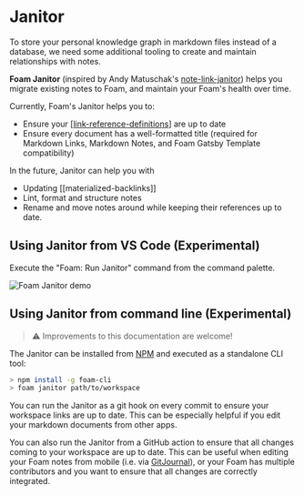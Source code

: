 # Janitor

To store your personal knowledge graph in markdown files instead of a database, we need some additional tooling to create and maintain relationships with notes.

**Foam Janitor** (inspired by Andy Matuschak's [note-link-janitor](https://github.com/andymatuschak/note-link-janitor)) helps you migrate existing notes to Foam, and maintain your Foam's health over time.

Currently, Foam's Janitor helps you to:

- Ensure your [[link-reference-definitions]] are up to date
- Ensure every document has a well-formatted title (required for Markdown Links, Markdown Notes, and Foam Gatsby Template compatibility)

In the future, Janitor can help you with

- Updating [[materialized-backlinks]]
- Lint, format and structure notes
- Rename and move notes around while keeping their references up to date.

## Using Janitor from VS Code (Experimental)

Execute the "Foam: Run Janitor" command from the command palette.

![Foam Janitor demo](../../assets/images/foam-janitor-demo.gif)

## Using Janitor from command line (Experimental)

> ⚠️ Improvements to this documentation are welcome!

The Janitor can be installed from [NPM](https://www.npmjs.com/) and executed as a standalone CLI tool:

```sh
> npm install -g foam-cli
> foam janitor path/to/workspace
```

You can run the Janitor as a git hook on every commit to ensure your workspace links are up to date. This can be especially helpful if you edit your markdown documents from other apps.

You can also run the Janitor from a GitHub action to ensure that all changes coming to your workspace are up to date. This can be useful when editing your Foam notes from mobile (i.e. via [GitJournal](https://gitjournal.io)), or your Foam has multiple contributors and you want to ensure that all changes are correctly integrated.


[//begin]: # "Autogenerated link references for markdown compatibility"
[link-reference-definitions]: ../features/link-reference-definitions.md "Link Reference Definitions"
[//end]: # "Autogenerated link references"